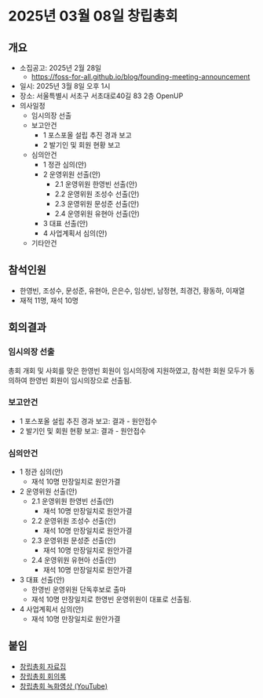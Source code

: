 # 2025년 03월 08일 창립총회

## 개요

- 소집공고: 2025년 2월 28일
  - https://foss-for-all.github.io/blog/founding-meeting-announcement
- 일시: 2025년 3월 8일 오후 1시
- 장소: 서울특별시 서초구 서초대로40길 83 2층 OpenUP
- 의사일정
  - 임시의장 선출
  - 보고안건
    - 1 포스포올 설립 추진 경과 보고
    - 2 발기인 및 회원 현황 보고
  - 심의안건
    - 1 정관 심의(안)
    - 2 운영위원 선출(안)
      - 2.1 운영위원 한영빈 선출(안)
      - 2.2 운영위원 조성수 선출(안)
      - 2.3 운영위원 문성준 선출(안)
      - 2.4 운영위원 유현아 선출(안)
    - 3 대표 선출(안)
    - 4 사업계획서 심의(안)
  - 기타안건

## 참석인원

- 한영빈, 조성수, 문성준, 유현아, 은은수, 임상빈, 남정현, 최경건, 황동하, 이재열
- 재적 11명, 재석 10명

## 회의결과

### 임시의장 선출

총회 개회 및 사회를 맞은 한영빈 회원이 임시의장에 지원하였고, 참석한 회원 모두가 동의하여 한영빈 회원이 임시의장으로 선출됨.

### 보고안건

- 1 포스포올 설립 추진 경과 보고: 결과 - 원안접수
- 2 발기인 및 회원 현황 보고: 결과 - 원안접수

### 심의안건

- 1 정관 심의(안)
  - 재석 10명 만장일치로 원안가결
- 2 운영위원 선출(안)
  - 2.1 운영위원 한영빈 선출(안)
    - 재석 10명 만장일치로 원안가결
  - 2.2 운영위원 조성수 선출(안)
    - 재석 10명 만장일치로 원안가결
  - 2.3 운영위원 문성준 선출(안)
    - 재석 10명 만장일치로 원안가결
  - 2.4 운영위원 유현아 선출(안)
    - 재석 10명 만장일치로 원안가결
- 3 대표 선출(안)
  - 한영빈 운영위원 단독후보로 출마
  - 재석 10명 만장일치로 한영빈 운영위원이 대표로 선출됨.
- 4 사업계획서 심의(안)
  - 재석 10명 만장일치로 원안가결

## 붙임

- [창립총회 자료집](./창립총회_자료집.pdf)
- [창립총회 회의록](./창립총회_회의록.pdf)
- [창립총회 녹화영상 (YouTube)](https://www.youtube.com/watch?v=orpUhYZGuVs)
